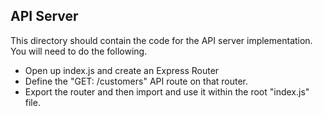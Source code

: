 ## API Server
This directory should contain the code for the API server implementation. You will need to do the following.

 - Open up index.js and create an Express Router
 - Define the "GET: /customers" API route on that router.
 - Export the router and then import and use it within the root "index.js" file.
